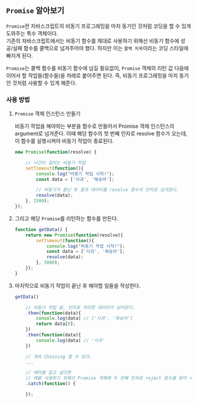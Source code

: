 
## `Promise` 알아보기

`Promise`란 자바스크립트의 비동기 프로그래밍을 마치 동기인 것처럼 코딩을 할 수 있게 도와주는 특수 객체이다.  
기존의 자바스크립트에서는 비동기 함수를 제대로 사용하기 위해선 비동기 함수에 성공/실패 함수를 콜백으로 넘겨주어야 했다.
하지만 이는 `콜백 지옥`이라는 코딩 스타일에 빠지게 된다.  

`Promise`는 콜백 함수를 비동기 함수에 넘길 필요없이, `Promise` 객체의 리턴 값 다음에 이어서 할 작업들(함수들)을 차례로 붙어주면 된다.
즉, 비동기 프로그래밍을 마치 동기인 것처럼 사용할 수 있게 해준다.

### 사용 방법


1. `Promise` 객체 인스턴스 만들기

    비동기 작업을 해야하는 부분을 함수로 만들어서 Promise 객체 인스턴스의 argument로 넘겨준다.
    이때 해당 함수의 첫 번째 인자로 resolve 함수가 오는데, 이 함수를 실행시켜야 비동기 작업이 종료된다.

    ```js
    new Promise(function(resolve) {

        // 시간이 걸리는 비동기 작업
        setTimeout(function(){
            console.log("비동기 작업 시작!");
            const data = ['사과', '복숭아'];

            // 비동기가 끝난 후 결과 데이터를 resolve 함수의 인자로 넘겨준다.
            resolve(data);
        }, 1500);
    });
    ```

2. 그리고 해당 `Promise`를 리턴하는 함수를 만든다.

    ```js
    function getData() {
        return new Promise(function(resolve){
            setTimeout(function(){
                console.log("비동기 작업 시작!");
                const data = ['사과', '복숭아'];
                resolve(data);
            }, 3000);
        });
    }
    ```

3. 마지막으로 비동기 작업이 끝난 후 해야할 일들을 작성한다.

    ```js
    getData()

        // 비동기 작업 끝, 인자로 처리한 데이터가 넘어온다.
        .then(function(data){
            console.log(data) // ['사과', '복숭아']
            return data[0];
        })
        .then(function(data){
            console.log(data) // '사과'
        })

        // 계속 Chaining 할 수 있다.
        ...

        // 에러를 잡고 싶다면
        // 얘를 사용하기 위해선 Promise 객체에 두 번째 인자로 reject 함수를 받아 써야 한다.
        .catch(function() {

        });
    ```
